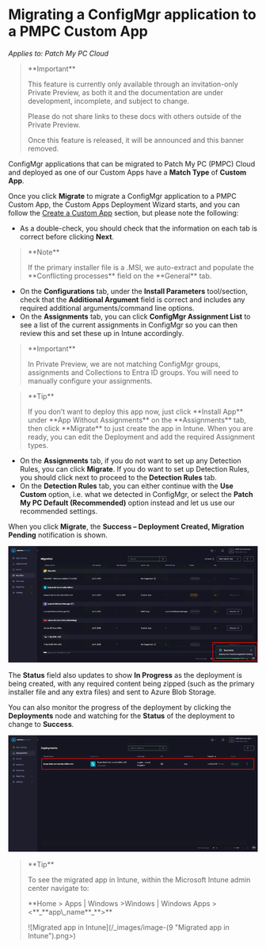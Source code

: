 # Migrating a ConfigMgr application to a PMPC Custom App

_Applies to: Patch My PC Cloud_

> \*\*Important\*\*
>
> This feature is currently only available through an invitation-only Private Preview, as both it and the documentation are under development, incomplete, and subject to change.
>
> Please do not share links to these docs with others outside of the Private Preview.
>
> Once this feature is released, it will be announced and this banner removed.

ConfigMgr applications that can be migrated to Patch My PC (PMPC) Cloud and deployed as one of our Custom Apps have a **Match Type** of **Custom App**.

Once you click **Migrate** to migrate a ConfigMgr application to a PMPC Custom App, the Custom Apps Deployment Wizard starts, and you can follow the [Create a Custom App](../../custom-apps/create-a-custom-app/) section, but please note the following:

* As a double-check, you should check that the information on each tab is correct before clicking **Next**.

> \*\*Note\*\*
>
> If the primary installer file is a .MSI, we auto-extract and populate the \*\*Conflicting processes\*\* field on the \*\*General\*\* tab.

* On the **Configurations** tab, under the **Install Parameters** tool/section, check that the **Additional Argument** field is correct and includes any required additional arguments/command line options.
* On the **Assignments** tab, you can click **ConfigMgr Assignment List** to see a list of the current assignments in ConfigMgr so you can then review this and set these up in Intune accordingly.

> \*\*Important\*\*
>
> In Private Preview, we are not matching ConfigMgr groups, assignments and Collections to Entra ID groups. You will need to manually configure your assignments.

> \*\*Tip\*\*
>
> If you don’t want to deploy this app now, just click \*\*Install App\*\* under \*\*App Without Assignments\*\* on the \*\*Assignments\*\* tab, then click \*\*Migrate\*\* to just create the app in Intune. When you are ready, you can edit the Deployment and add the required Assignment types.

* On the **Assignments** tab, if you do not want to set up any Detection Rules, you can click **Migrate**. If you do want to set up Detection Rules, you should click next to proceed to the **Detection Rules** tab.
* On the **Detection Rules** tab, you can either continue with the **Use Custom** option, i.e. what we detected in ConfigMgr, or select the **Patch My PC Default (Recommended)** option instead and let us use our recommended settings.

When you click **Migrate**, the **Success – Deployment Created, Migration Pending** notification is shown.

!["Migrate, the Success – Deployment Created, Migration Pending" notification](/_images/image-(7).png)

The **Status** field also updates to show **In Progress** as the deployment is being created, with any required content being zipped (such as the primary installer file and any extra files) and sent to Azure Blob Storage.

You can also monitor the progress of the deployment by clicking the **Deployments** node and watching for the **Status** of the deployment to change to **Success**.

![Monitoring the status of the deployment](/_images/image-(8).png)

> \*\*Tip\*\*
>
> To see the migrated app in Intune, within the Microsoft Intune admin center navigate to:
>
> \*\*Home > Apps | Windows >Windows | Windows Apps ><\*\*\_\*\*app\\\_name\*\*\_\*\*>\*\*
>
> !\[Migrated app in Intune]\(/\_images/image-(9 "Migrated app in Intune").png>)